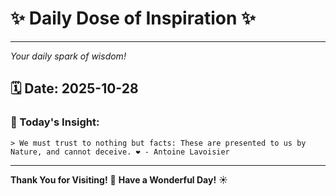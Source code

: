 # ✨ Daily Dose of Inspiration ✨

--- 

_Your daily spark of wisdom!_

## 🗓️ Date: **2025-10-28**

### 💬 Today's Insight:
```
> We must trust to nothing but facts: These are presented to us by Nature, and cannot deceive. ❤️ - Antoine Lavoisier
```

--- 

**Thank You for Visiting!** 🙏
**Have a Wonderful Day!** ☀️
